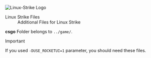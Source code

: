 ![Linux-Strike Logo](https://github.com/user-attachments/assets/b900033d-ade3-474d-9862-6481f664c558)

<dl>
  <dt>Linux Strike Files</dt>
  <dd>Additional Files for Linux Strike</dd>
</dl>

**csgo** Folder belongs to `../game/`.

> [!IMPORTANT]  
> If you used `-DUSE_ROCKETUI=1` parameter, you should need these files.
 

